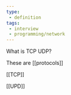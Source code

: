 ```yaml
---
type: 
 - definition
tags:
 - interview 
 - programming/network
---
```


What is TCP UDP?

These are [[protocols]]

[[TCP]]

[[UPD]]
